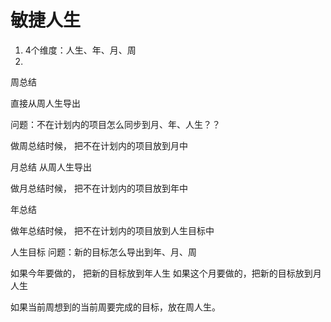 # 敏捷人生

1. 4个维度：人生、年、月、周
2. 

周总结

直接从周人生导出

问题：不在计划内的项目怎么同步到月、年、人生？？

做周总结时候， 把不在计划内的项目放到月中

月总结
从周人生导出

做月总结时候， 把不在计划内的项目放到年中


年总结

做年总结时候， 把不在计划内的项目放到人生目标中


人生目标
问题：新的目标怎么导出到年、月、周

如果今年要做的， 把新的目标放到年人生
如果这个月要做的，把新的目标放到月人生

如果当前周想到的当前周要完成的目标，放在周人生。

